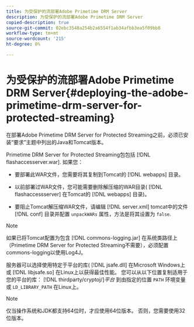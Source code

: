 ```yaml
---
title: 为受保护的流部署Adobe Primetime DRM Server
description: 为受保护的流部署Adobe Primetime DRM Server
copied-description: true
source-git-commit: 02ebc3548a254b2a6554f1ab34afbb3ea5f09bb8
workflow-type: tm+mt
source-wordcount: '215'
ht-degree: 0%

---
```


# 为受保护的流部署Adobe Primetime DRM Server{#deploying-the-adobe-primetime-drm-server-for-protected-streaming}

在部署Adobe Primetime DRM Server for Protected Streaming之前，必须已安装“要求”主题中列出的Java和Tomcat版本。

Primetime DRM Server for Protected Streaming包包括 [!DNL flashaccesserver.war]. 如果您：

* 要部署此WAR文件，您需要将其复制到Tomcat的 [!DNL webapps] 目录。
* 以前部署过WAR文件，您可能需要删除解压缩的WAR目录( [!DNL flashaccessserver] 在Tomcat的 [!DNL webapps] 目录)。

* 要阻止Tomcat解压缩WAR文件，请编辑 [!DNL server.xml] tomcat中的文件 [!DNL conf] 目录并配置 `unpackWARs` 属性，方法是将其设置为 `false`.

>[!NOTE]
>
>如果已将Tomcat配置为包含 [!DNL commons-logging.jar] 在系统类路径上（Primetime DRM Server for Protected Streaming不需要），必须配置commons-logging以使用Log4J。

服务器可以选择使用特定于平台的库( [!DNL jsafe.dll] 在Microsoft Windows上或 [!DNL libjsafe.so] 在Linux上以获得最佳性能。 您可以从以下位置复制适用于您的平台的库： [!DNL thirdparty/cryptoj/]*平台* 到由指定的位置 `PATH` 环境变量或 `LD_LIBRARY_PATH` 在Linux上。

>[!NOTE]
>
>仅当操作系统和JDK都支持64位时，才应使用64位版本。 否则，您需要使用32位版本。
